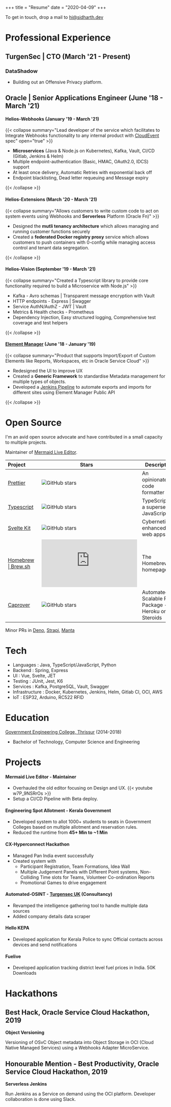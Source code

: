 +++
title = "Resume"
date = "2020-04-09"
+++

To get in touch, drop a mail to [hi@sidharth.dev](mailto:hi@sidharth.dev)

# Professional Experience

## TurgenSec | CTO (March '21 - Present)

### DataShadow

- Building out an Offensive Privacy platform.

## Oracle | Senior Applications Engineer (June '18 - March '21)

#### Helios-Webhooks (January '19 - March '21)

{{< collapse summary="Lead developer of the service which facilitates to Integrate Webhooks functionality to any internal product with [CloudEvent](https://cloudevents.io/) spec" open="true" >}}

- **Microservices** (Java & Node.js on Kubernetes), Kafka, Vault, CI/CD (Gitlab, Jenkins & Helm)
- Multiple endpoint-authentication (Basic, HMAC, OAuth2.0, IDCS) support
- At least once delivery, Automatic Retries with exponential back off
- Endpoint blacklisting, Dead letter requeuing and Message expiry

{{< /collapse >}}

#### Helios-Extensions (March '20 - March '21)

{{< collapse summary="Allows customers to write custom code to act on system events using Webhooks and **Serverless** Platform (Oracle Fn)" >}}

- Designed the **mutli tenancy architecture** which allows managing and running customer functions securely
- Created a **federated Docker registry proxy** service which allows customers to push containers with 0-config while managing access control and tenant data segregation.

{{< /collapse >}}

#### Helios-Vision (September '19 - March '21)

{{< collapse summary="Created a Typescript library to provide core functionality required to build a Microservice with Node.js" >}}

- Kafka - Avro schemas | Transparent message encryption with Vault
- HTTP endpoints - Express | Swagger
- Service AuthN/AuthZ - JWT | Vault
- Metrics & Health checks - Prometheus
- Dependency Injection, Easy structured logging, Comprehensive test coverage and test helpers

{{< /collapse >}}

#### [Element Manager](http://documentation.custhelp.com/euf/assets/devdocs/buiadmin/topicrefs/c_bui_Overview_Element_Manager.html) (June '18 - January '19)

{{< collapse summary="Product that supports Import/Export of Custom Elements like Reports, Workspaces, etc in Oracle Service Cloud" >}}

- Redesigned the UI to improve UX
- Created a **Generic Framework** to standardise Metadata management for multiple types of objects.
- Developed a [Jenkins Pipeline](https://blogs.oracle.com/cx/this-is-why-customers-love-oracle-cx-service-element-manager-for-b2c) to automate exports and imports for different sites using Element Manager Public API

{{< /collapse >}}

# Open Source

I'm an avid open source advocate and have contributed in a small capacity to multiple projects.

Maintainer of [Mermaid Live Editor](https://github.com/mermaid-js/mermaid-live-editor).

| Project&nbsp;&nbsp;&nbsp;&nbsp;&nbsp;&nbsp;&nbsp;&nbsp;                                          | Stars&nbsp;&nbsp;&nbsp;&nbsp;                                                                | Description                                          |
| ------------------------------------------------------------------------------------------------ | -------------------------------------------------------------------------------------------- | ---------------------------------------------------- |
| [Prettier](https://github.com/prettier/prettier/pulls?q=is%3Apr+author%3Asidharthv96+)           | ![GitHub stars](https://img.shields.io/github/stars/prettier/prettier?style=social&label)    | An opinionated code formatter                        |
| [Typescript](https://github.com/microsoft/TypeScript/pulls?q=is%3Apr+author%3Asidharthv96+)      | ![GitHub stars](https://img.shields.io/github/stars/microsoft/TypeScript?style=social&label) | TypeScript is a superset of JavaScript               |
| [Svelte Kit](https://github.com/sveltejs/kit/pulls?q=is%3Apr+author%3Asidharthv96+)              | ![GitHub stars](https://img.shields.io/github/stars/sveltejs/kit?style=social&label)         | Cybernetically enhanced web apps                     |
| [Homebrew \| Brew.sh](https://github.com/Homebrew/brew.sh/pulls?q=is%3Apr+author%3Asidharthv96+) | ![GitHub stars](https://img.shields.io/github/stars/Homebrew/brew.sh?style=social&label)     | The Homebrew homepage                                |
| [Caprover](https://github.com/caprover/caprover/pulls?q=is%3Apr+author%3Asidharthv96)            | ![GitHub stars](https://img.shields.io/github/stars/caprover/caprover?style=social&label)    | Automated Scalable PaaS Package - Heroku on Steroids |

Minor PRs in [Deno](https://github.com/denoland/deno/pulls?q=is%3Apr+author%3Asidharthv96+), [Strapi](https://github.com/strapi/strapi/pulls?q=is%3Apr+author%3Asidharthv96), [Manta](https://github.com/hql287/Manta/pulls?q=is%3Apr+author%3Asidharthv96)

# Tech

- Languages : Java, TypeScript/JavaScript, Python
- Backend : Spring, Express
- UI : Vue, Svelte, JET
- Testing : JUnit, Jest, K6
- Services : Kafka, PostgreSQL, Vault, Swagger
- Infrastructure : Docker, Kubernetes, Jenkins, Helm, Gitlab CI, OCI, AWS
- IoT : ESP32, Arduino, RC522 RFID

# Education

[Government Engineering College, Thrissur](http://gectcr.ac.in/) (2014-2018)

- Bachelor of Technology, Computer Science and Engineering

# Projects

#### Mermaid Live Editor - Maintainer

- Overhauled the old editor focusing on Design and UX.
  {{< youtube w7P_9NSRrOs >}}
- Setup a CI/CD Pipeline with Beta deploy.

#### Engineering Spot Allotment - Kerala Government

- Developed system to allot 1000+ students to seats in Government Colleges based on multiple allotment and reservation rules.
- Reduced the runtime from **45+ Min to ~1 Min**

#### CX-Hyperconnect Hackathon

- Managed Pan India event successfully
- Created system with
  - Participant Registration, Team Formations, Idea Wall
  - Multiple Judgement Panels with Different Point systems, Non-Colliding Time slots for Teams, Volunteer Co-ordination Reports
  - Promotional Games to drive engagement

#### Automated-OSINT - [Turgensec UK](https://community.turgensec.com/) (Consultancy)

- Revamped the intelligence gathering tool to handle multiple data sources
- Added company details data scraper

#### Hello KEPA

- Developed application for Kerala Police to sync Official contacts across devices and send notifications

#### Fuelive

- Developed application tracking district level fuel prices in India. 50K Downloads

# Hackathons

## Best Hack, Oracle Service Cloud Hackathon, 2019

**Object Versioning**

Versioning of OSvC Object metadata into Object Storage in OCI (Cloud Native Managed Services) using a Webhooks Adapter MicroService.

## Honourable Mention - Best Productivity, Oracle Service Cloud Hackathon, 2019

**Serverless Jenkins**

Run Jenkins as a Service on demand using the OCI platform. Developer collaboration is done using Slack.
